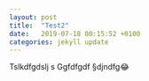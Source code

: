 ```yaml
---
layout: post
title:  "Test2"
date:   2019-07-18 00:15:52 +0100
categories: jekyll update
---
```

Tslkdfgdslj s
Ggfdfgdf §djndfg😂